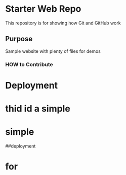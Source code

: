 # Starter Web Repo

This repository is for showing how Git and GitHub work

## Purpose

Sample website with plenty of files for demos
### HOW to Contribute
# Deployment
# thid id a simple
# simple
##deployment
# for